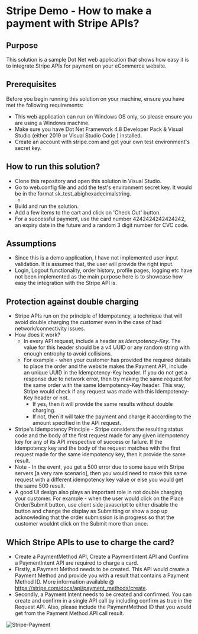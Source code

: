 # Stripe Demo - How to make a payment with Stripe APIs?

## Purpose

This solution is a sample Dot Net web application that shows how easy it is to integrate Stripe APIs for payment on your eCommerce website.

## Prerequisites

Before you begin running this solution on your machine, ensure you have met the following requirements:

* This web application can run on Windows OS only, so please ensure you are using a Windows machine.
* Make sure you have Dot Net Framework 4.8 Developer Pack & Visual Studio (either 2019 or Visual Studio Code ) installed.
* Create an account with stripe.com and get your own test environment's secret key.

## How to run this solution?

* Clone this repository and open this solution in Visual Studio.
* Go to web.config file and add the test's environment secret key. It would be in the format sk_test_abighexadecimalstring.
	* <add key="API_KEY" value="ADD YOUR KEY HERE"/>
* Build and run the solution.
* Add a few items to the cart and click on 'Check Out' button.
* For a successful payment, use the card number 4242424242424242, an expiry date in the future and a random 3 digit number for CVC code.

## Assumptions

* Since this is a demo application, I have not implemented user input validation. It is assumed that, the user will provide the right input.
* Login, Logout functionality, order history, profile pages, logging etc have not been implemented as the main purpose here is to showcase how easy the integration with the Stripe API is.

## Protection against double charging

* Stripe APIs run on the principle of Idempotency, a technique that will avoid double charging the customer even in the case of bad network/connectivity issues.
* How does it work?
	* In every API request, include a header as *Idempotency-Key*. The value for this header should be a v4 UUID or any random string with enough entrophy to avoid collisions.
	* For example - when your customer has provided the required details to place the order and the website makes the Payment API, include an unique UUID in the Idempotency-Key header. If you do not get a response due to network error, then try making the same request for the same order with the same Idempotency-Key header. This way, Stripe would check if any request was made with this Idempotency-Key header or not. 
		* If yes, then it will provide the same results without double charging. 
		* If not, then it will take the payment and charge it according to the amount specified in the API request.
* Stripe's Idempotency Principle - Stripe considers the resulting status code and the body of the first request made for any given idempotency key for any of its API irrespective of success or failure. If the idempotency key and the body of the request matches with the first request made for the same idempotency key, then it provide the same result.
* Note - In the event, you get a 500 error due to some issue with Stripe servers [a very rare scenario], then you would need to make this same request with a different idempotency key value or else you would get the same 500 result.
* A good UI design also plays an important role in not double charging your customer. For example - when the user would click on the Place Order/Submit button, use client side javascript to either disable the button and change the display as Submitting or show a pop up acknowleding that the order submission is in progress so that the customer wouldnt click on the Submit more than once.

## Which Stripe APIs to use to charge the card?
* Create a PaymentMethod API, Create a PaymentIntent API and Confirm a PaymentIntent API are required to charge a card.
* Firstly, a Payment Method needs to be created. This API would create a Payment Method and provide you with a result that contains a Payment Method ID. More information available @ https://stripe.com/docs/api/payment_methods/create.
* Secondly, a Payment Intent needs to be created and confirmed. You can create and confirm in a single API call by including confirm as true in the Request API. Also, please include the PaymentMethod ID that  you would get from the Payment Method API call result.

![Stripe-Payment](https://user-images.githubusercontent.com/2746205/112159543-3fadd400-8c24-11eb-8e55-b67cd26abd73.jpg)

